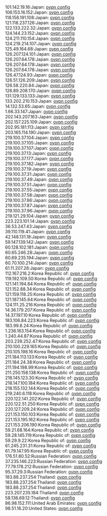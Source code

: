 101.142.19.16:Japan: [ovpn config](vpn/101_142_19_16.ovpn)  
106.153.16.152:Japan: [ovpn config](vpn/106_153_16_152.ovpn)  
118.158.191.108:Japan: [ovpn config](vpn/118_158_191_108.ovpn)  
121.118.237.126:Japan: [ovpn config](vpn/121_118_237_126.ovpn)  
122.133.222.32:Japan: [ovpn config](vpn/122_133_222_32.ovpn)  
124.144.23.152:Japan: [ovpn config](vpn/124_144_23_152.ovpn)  
124.211.110.154:Japan: [ovpn config](vpn/124_211_110_154.ovpn)  
124.219.214.107:Japan: [ovpn config](vpn/124_219_214_107.ovpn)  
125.49.164.68:Japan: [ovpn config](vpn/125_49_164_68.ovpn)  
126.207.124.101:Japan: [ovpn config](vpn/126_207_124_101.ovpn)  
126.207.64.178:Japan: [ovpn config](vpn/126_207_64_178.ovpn)  
126.207.64.178:Japan: [ovpn config](vpn/126_207_64_178.ovpn)  
126.207.64.178:Japan: [ovpn config](vpn/126_207_64_178.ovpn)  
126.47.124.93:Japan: [ovpn config](vpn/126_47_124_93.ovpn)  
126.51.126.209:Japan: [ovpn config](vpn/126_51_126_209.ovpn)  
126.58.220.84:Japan: [ovpn config](vpn/126_58_220_84.ovpn)  
126.89.208.170:Japan: [ovpn config](vpn/126_89_208_170.ovpn)  
131.129.133.133:Japan: [ovpn config](vpn/131_129_133_133.ovpn)  
133.202.210.153:Japan: [ovpn config](vpn/133_202_210_153.ovpn)  
14.132.53.65:Japan: [ovpn config](vpn/14_132_53_65.ovpn)  
1.66.33.147:Japan: [ovpn config](vpn/1_66_33_147.ovpn)  
202.143.207.163:Japan: [ovpn config](vpn/202_143_207_163.ovpn)  
202.157.225.109:Japan: [ovpn config](vpn/202_157_225_109.ovpn)  
202.95.181.113:Japan: [ovpn config](vpn/202_95_181_113.ovpn)  
203.165.114.190:Japan: [ovpn config](vpn/203_165_114_190.ovpn)  
219.100.37.104:Japan: [ovpn config](vpn/219_100_37_104.ovpn)  
219.100.37.105:Japan: [ovpn config](vpn/219_100_37_105.ovpn)  
219.100.37.107:Japan: [ovpn config](vpn/219_100_37_107.ovpn)  
219.100.37.13:Japan: [ovpn config](vpn/219_100_37_13.ovpn)  
219.100.37.177:Japan: [ovpn config](vpn/219_100_37_177.ovpn)  
219.100.37.182:Japan: [ovpn config](vpn/219_100_37_182.ovpn)  
219.100.37.19:Japan: [ovpn config](vpn/219_100_37_19.ovpn)  
219.100.37.31:Japan: [ovpn config](vpn/219_100_37_31.ovpn)  
219.100.37.49:Japan: [ovpn config](vpn/219_100_37_49.ovpn)  
219.100.37.51:Japan: [ovpn config](vpn/219_100_37_51.ovpn)  
219.100.37.55:Japan: [ovpn config](vpn/219_100_37_55.ovpn)  
219.100.37.58:Japan: [ovpn config](vpn/219_100_37_58.ovpn)  
219.100.37.86:Japan: [ovpn config](vpn/219_100_37_86.ovpn)  
219.100.37.87:Japan: [ovpn config](vpn/219_100_37_87.ovpn)  
219.100.37.96:Japan: [ovpn config](vpn/219_100_37_96.ovpn)  
219.121.29.104:Japan: [ovpn config](vpn/219_121_29_104.ovpn)  
223.223.101.14:Japan: [ovpn config](vpn/223_223_101_14.ovpn)  
36.53.247.43:Japan: [ovpn config](vpn/36_53_247_43.ovpn)  
39.110.119.41:Japan: [ovpn config](vpn/39_110_119_41.ovpn)  
42.148.131.18:Japan: [ovpn config](vpn/42_148_131_18.ovpn)  
59.147.139.142:Japan: [ovpn config](vpn/59_147_139_142.ovpn)  
60.128.102.181:Japan: [ovpn config](vpn/60_128_102_181.ovpn)  
60.65.246.28:Japan: [ovpn config](vpn/60_65_246_28.ovpn)  
60.69.235.194:Japan: [ovpn config](vpn/60_69_235_194.ovpn)  
60.70.100.214:Japan: [ovpn config](vpn/60_70_100_214.ovpn)  
61.11.207.28:Japan: [ovpn config](vpn/61_11_207_28.ovpn)  
112.167.216.2:Korea Republic of: [ovpn config](vpn/112_167_216_2.ovpn)  
119.192.109.50:Korea Republic of: [ovpn config](vpn/119_192_109_50.ovpn)  
121.141.194.84:Korea Republic of: [ovpn config](vpn/121_141_194_84.ovpn)  
121.152.88.34:Korea Republic of: [ovpn config](vpn/121_152_88_34.ovpn)  
121.159.118.25:Korea Republic of: [ovpn config](vpn/121_159_118_25.ovpn)  
121.187.145.64:Korea Republic of: [ovpn config](vpn/121_187_145_64.ovpn)  
124.111.25.216:Korea Republic of: [ovpn config](vpn/124_111_25_216.ovpn)  
14.36.179.207:Korea Republic of: [ovpn config](vpn/14_36_179_207.ovpn)  
14.37.197.10:Korea Republic of: [ovpn config](vpn/14_37_197_10.ovpn)  
183.106.84.223:Korea Republic of: [ovpn config](vpn/183_106_84_223.ovpn)  
183.99.8.24:Korea Republic of: [ovpn config](vpn/183_99_8_24.ovpn)  
1.236.163.154:Korea Republic of: [ovpn config](vpn/1_236_163_154.ovpn)  
1.240.44.87:Korea Republic of: [ovpn config](vpn/1_240_44_87.ovpn)  
203.239.252.47:Korea Republic of: [ovpn config](vpn/203_239_252_47.ovpn)  
210.100.229.165:Korea Republic of: [ovpn config](vpn/210_100_229_165.ovpn)  
210.105.198.16:Korea Republic of: [ovpn config](vpn/210_105_198_16.ovpn)  
211.184.113.133:Korea Republic of: [ovpn config](vpn/211_184_113_133.ovpn)  
211.184.24.38:Korea Republic of: [ovpn config](vpn/211_184_24_38.ovpn)  
211.194.198.99:Korea Republic of: [ovpn config](vpn/211_194_198_99.ovpn)  
211.250.158.138:Korea Republic of: [ovpn config](vpn/211_250_158_138.ovpn)  
218.145.123.30:Korea Republic of: [ovpn config](vpn/218_145_123_30.ovpn)  
218.147.100.184:Korea Republic of: [ovpn config](vpn/218_147_100_184.ovpn)  
218.155.132.144:Korea Republic of: [ovpn config](vpn/218_155_132_144.ovpn)  
219.240.6.118:Korea Republic of: [ovpn config](vpn/219_240_6_118.ovpn)  
220.122.141.202:Korea Republic of: [ovpn config](vpn/220_122_141_202.ovpn)  
220.122.51.250:Korea Republic of: [ovpn config](vpn/220_122_51_250.ovpn)  
220.127.209.24:Korea Republic of: [ovpn config](vpn/220_127_209_24.ovpn)  
221.153.150.103:Korea Republic of: [ovpn config](vpn/221_153_150_103.ovpn)  
221.153.195.162:Korea Republic of: [ovpn config](vpn/221_153_195_162.ovpn)  
221.153.206.190:Korea Republic of: [ovpn config](vpn/221_153_206_190.ovpn)  
59.21.68.164:Korea Republic of: [ovpn config](vpn/59_21_68_164.ovpn)  
59.28.145.119:Korea Republic of: [ovpn config](vpn/59_28_145_119.ovpn)  
59.29.9.22:Korea Republic of: [ovpn config](vpn/59_29_9_22.ovpn)  
61.245.231.31:Korea Republic of: [ovpn config](vpn/61_245_231_31.ovpn)  
61.79.147.95:Korea Republic of: [ovpn config](vpn/61_79_147_95.ovpn)  
176.51.80.52:Russian Federation: [ovpn config](vpn/176_51_80_52.ovpn)  
37.235.146.223:Russian Federation: [ovpn config](vpn/37_235_146_223.ovpn)  
77.79.178.212:Russian Federation: [ovpn config](vpn/77_79_178_212.ovpn)  
95.37.29.3:Russian Federation: [ovpn config](vpn/95_37_29_3.ovpn)  
183.88.237.254:Thailand: [ovpn config](vpn/183_88_237_254.ovpn)  
183.88.237.254:Thailand: [ovpn config](vpn/183_88_237_254.ovpn)  
183.88.237.254:Thailand: [ovpn config](vpn/183_88_237_254.ovpn)  
223.207.235.184:Thailand: [ovpn config](vpn/223_207_235_184.ovpn)  
58.136.69.12:Thailand: [ovpn config](vpn/58_136_69_12.ovpn)  
86.98.152.111:United Arab Emirates: [ovpn config](vpn/86_98_152_111.ovpn)  
98.51.16.20:United States: [ovpn config](vpn/98_51_16_20.ovpn)  
